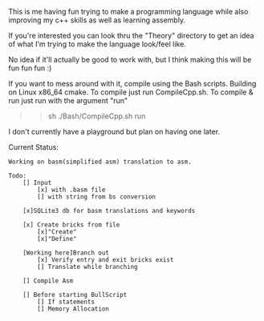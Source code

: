 This is me having fun trying to make a programming language while also improving my c++ skills as well as learning assembly.

If you're interested you can look thru the "Theory" directory to get an idea of what I'm trying to make the language look/feel like.

No idea if it'll actually be good to work with, but I think making this will be fun fun fun :)

If you want to mess around with it, compile using the Bash scripts. Building on Linux x86_64 cmake.
To compile just run CompileCpp.sh.
To compile & run just run with the argument "run"

 >>sh ./Bash/CompileCpp.sh run

I don't currently have a playground but plan on having one later.


Current Status:
    
    Working on basm(simplified asm) translation to asm.
    
    Todo:
        [] Input
            [x] with .basm file
            [] with string from bs conversion

        [x]SQLite3 db for basm translations and keywords

        [x] Create bricks from file
            [x]"Create"
            [x]"Define"

        [Working here]Branch out
            [x] Verify entry and exit bricks exist
            [] Translate while branching

        [] Compile Asm

        [] Before starting BullScript
            [] If statements
            [] Memory Allocation
